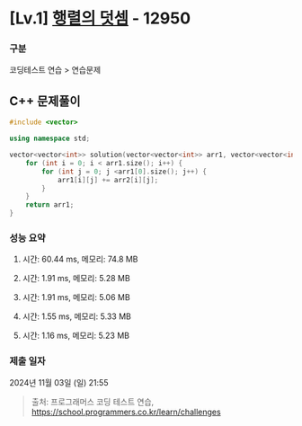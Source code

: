 # [Lv.1] [행렬의 덧셈](https://school.programmers.co.kr/learn/courses/30/lessons/12950?language=cpp) - 12950 

### 구분

코딩테스트 연습 > 연습문제

## C++ 문제풀이

```cpp
#include <vector>

using namespace std;

vector<vector<int>> solution(vector<vector<int>> arr1, vector<vector<int>> arr2) {
    for (int i = 0; i < arr1.size(); i++) {
        for (int j = 0; j <arr1[0].size(); j++) {
            arr1[i][j] += arr2[i][j];
        }
    }
    return arr1;
}
```

### 성능 요약

1. 시간: 60.44 ms, 메모리: 74.8 MB

2. 시간: 1.91 ms, 메모리: 5.28 MB
3. 시간: 1.91 ms, 메모리: 5.06 MB
4. 시간: 1.55 ms, 메모리: 5.33 MB
5. 시간: 1.16 ms, 메모리: 5.23 MB

### 제출 일자

2024년 11월 03일 (일) 21:55

> 출처: 프로그래머스 코딩 테스트 연습, https://school.programmers.co.kr/learn/challenges